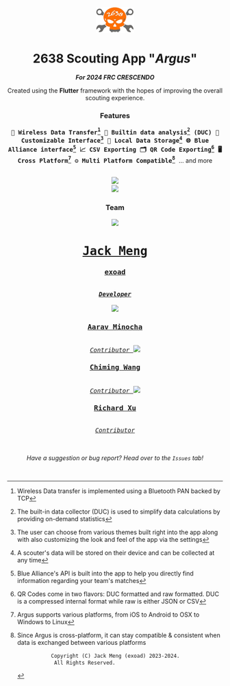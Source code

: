 <div align="center">
<img src="repo/assets/logo.png" width=88 />
<br/>
<h1>2638 Scouting App "<em>Argus</em>"</h1>

<strong><em>For 2024 FRC CRESCENDO</em></strong>

Created using the **Flutter** framework with the hopes of improving the overall scouting experience. 

### Features
<kbd> <strong>📡 Wireless Data Transfer[^1] </strong></kbd> <kbd><strong> 🧮 Builtin data analysis[^2] (DUC) </strong></kbd> <kbd><strong> 📱 Customizable Interface[^3] </strong></kbd> <kbd><strong> 📝 Local Data Storage[^4] </strong></kbd> <kbd><strong> 🌐 Blue Alliance interface[^5] </strong></kbd>
<kbd> <strong>📈 CSV Exporting </strong></kbd> <kbd> <strong>🗂️ QR Code Exporting[^6] </strong></kbd> <kbd> <strong>🖥️ Cross Platform[^7] </strong></kbd> <kbd> <strong>⚙️ Multi Platform Compatible[^8] </strong></kbd> ... and more

<br/>

<kbd>
<a href="https://github.com/rebels2638/ScoutingApp2024/releases"><img src="https://img.shields.io/badge/Download Here-f0b630.svg?style=for-the-badge" height=46 /></a>
</kbd>
<br/>
<kbd>
<a href="https://apps.apple.com/us/app/2638-scout/id1460336620?platform=ipad"><img src="https://img.shields.io/badge/App_Store-0D96F6?style=for-the-badge&logo=app-store&logoColor=white" height=26 /></a>
</kbd>

### Team

<kbd>
<a href="https://github.com/exoad">
<img src="https://avatars.githubusercontent.com/u/45053009?v=4" width=102> <h1><strong>Jack Meng</strong></h1><h3>exoad</h3><br/><strong><em>Developer</em></strong>
</a>
</kbd>
<br/>
<br/>

<div>
    
<kbd>
<a href="https://github.com/aaravmin">
<img src="https://avatars.githubusercontent.com/u/34218396?s=64&v=4" width=54> <h3><strong>Aarav Minocha</strong></h3><br/><em>Contributor</em>
</a>
</kbd>

<kbd>
<a href="https://github.com/2bf">
<img src="https://avatars.githubusercontent.com/u/88217123?s=54&v=4" width=54> <h3><strong>Chiming Wang</strong></h3><br/><em>Contributor</em>
</a>
</kbd>
<kbd>
<a href="https://github.com/Richard28277">
<img src="https://avatars.githubusercontent.com/u/95157603?s=54&v=4" width=54> <h3><strong>Richard Xu</strong></h3><br/><em>Contributor</em>
</a>
</kbd>

</div>
<br/>
<br/>

*Have a suggestion or bug report? Head over to the `Issues` tab!*

</div>
<br/>


[^1]: Wireless Data transfer is implemented using a Bluetooth PAN backed by TCP
[^2]: The built-in data collector (DUC) is used to simplify data calculations by providing on-demand statistics 
[^3]: The user can choose from various themes built right into the app along with also customizing the look and feel of the app via the settings
[^4]: A scouter's data will be stored on their device and can be collected at any time
[^5]: Blue Alliance's API is built into the app to help you directly find information regarding your team's matches
[^6]: QR Codes come in two flavors: DUC formatted and raw formatted. DUC is a compressed internal format while raw is either JSON or CSV
[^7]: Argus supports various platforms, from iOS to Android to OSX to Windows to Linux
[^8]: Since Argus is cross-platform, it can stay compatible & consistent when data is exchanged between various platforms




                   Copyright (C) Jack Meng (exoad) 2023-2024. 
                    All Rights Reserved.
